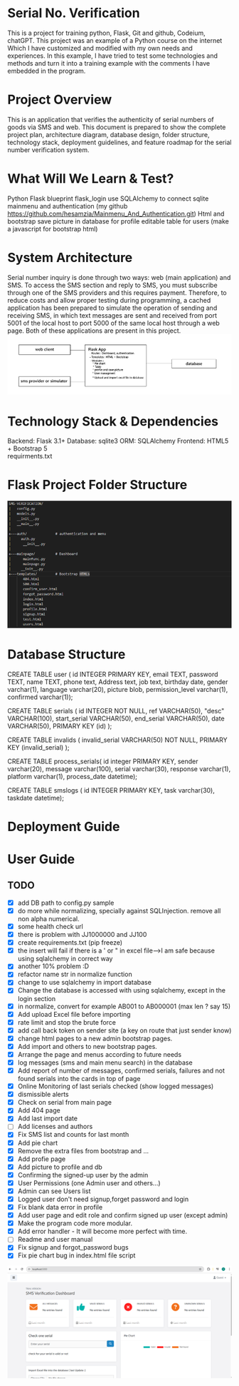 # Serial No. Verification                                                                
This is a project for training python, Flask, Git and github, Codeium, chatGPT.
This project was an example of a Python course on the internet Which I have customized and modified with my own needs and experiences.
In this example, I have tried to test some technologies and methods and turn it into a training example with the comments I have embedded in the program.

# Project Overview  
This is an application that verifies the authenticity of serial numbers of goods via SMS and web. This document is prepared to show the complete project plan, architecture diagram, database design, folder structure, technology stack, deployment guidelines, and feature roadmap for the serial number verification system.

# What Will We Learn & Test?
Python
Flask 
blueprint
flask_login
use SQLAlchemy to connect sqlite
mainmenu and authentication (my github https://github.com/hesamzia/Mainmenu_And_Authentication.git)
Html and bootstrap
save picture in database for profile
editable table for users (make a javascript for bootstrap html)

# System Architecture
Serial number inquiry is done through two ways: web (main application) and SMS. To access the SMS section and reply to SMS, you must subscribe through one of the SMS providers and this requires payment. Therefore, to reduce costs and allow proper testing during programming, a cached application has been prepared to simulate the operation of sending and receiving SMS, in which text messages are sent and received from port 5001 of the local host to port 5000 of the same local host through a web page. Both of these applications are present in this project.
![main page not logged in](img/Architecture.raw?raw=true)

# Technology Stack & Dependencies
Backend: Flask 3.1+
Database: sqlite3
ORM: SQLAlchemy
Frontend: HTML5 + Bootstrap 5  
requirments.txt 

# Flask Project Folder Structure
![main page not logged in](img/ProjectFolder.raw?raw=true)

# Database Structure
CREATE TABLE user (
        id INTEGER PRIMARY KEY, 
        email TEXT, password TEXT, 
        name TEXT, 
        phone text, 
        Address text, 
        job text, 
        birthday date, 
        gender varchar(1), 
        language varchar(20), 
        picture blob, 
        permission_level varchar(1), 
        confirmed varchar(1));

CREATE TABLE serials (
        id INTEGER NOT NULL,
        ref VARCHAR(50),
        "desc" VARCHAR(100),
        start_serial VARCHAR(50),
        end_serial VARCHAR(50),
        date VARCHAR(50),
        PRIMARY KEY (id)
);

CREATE TABLE invalids (
        invalid_serial VARCHAR(50) NOT NULL,
        PRIMARY KEY (invalid_serial)
);

CREATE TABLE process_serials(
        id integer PRIMARY KEY, 
        sender varchar(20), 
        message varchar(100), 
        serial varchar(30), 
        response varchar(1), 
        platform varchar(1), 
        process_date datetime);

CREATE TABLE smslogs (
        id INTEGER PRIMARY KEY, 
        task varchar(30), 
        taskdate datetime);

# Deployment Guide


# User Guide



## TODO
- [X] add DB path to config.py sample
- [X] do more while normalizing, specially against SQLInjection. remove all non alpha numerical.
- [X] some health check url
- [X] there is problem with JJ1000000 and JJ100
- [X] create requirements.txt (pip freeze)
- [X] the insert will fail if there is a ' or " in excel file-->I am safe because using sqlalchemy in correct way
- [X] another 10% problem :D
- [X] refactor name str in normalize function
- [X] change to use sqlalchemy in import database
- [X] Change the database is accessed with using sqlalchemy, except in the login section
- [X] in normalize, convert for example AB001 to AB000001 (max len ? say 15)
- [X] Add upload Excel file before importing
- [X] rate limit and stop the brute force
- [X] add call back token on sender site (a key on route that just sender know)
- [X] change html pages to a new admin bootstrap pages.
- [X] Add import and others to new bootstrap pages.
- [X] Arrange the page and menus according to future needs
- [X] log messages (sms and main menu search) in the database
- [X] Add report of number of messages, confirmed serials, failures and not found serials into the cards in top of page
- [X] Online Monitoring of last serials checked (show logged messages)
- [X] dismissible alerts
- [X] Check on serial from main page
- [X] Add 404 page
- [X] Add last import date
- [ ] Add licenses and authors
- [X] Fix SMS list and counts for last month
- [X] Add pie chart
- [X] Remove the extra files from bootstrap and ...
- [X] Add profie page
- [X] Add picture to profile and db
- [X] Confirming the signed-up user by the admin
- [X] User Permissions (one Admin user and others...)
- [X] Admin can see Users list
- [X] Logged user don't need signup,forget password and login
- [X] Fix blank data error in profile
- [X] Add user page and edit role and confirm signed up user (except admin)
- [X] Make the program code more modular.
- [X] Add error handler - It will become more perfect with time. 
- [ ] Readme and user manual
- [X] Fix signup and forgot_password bugs
- [X] Fix pie chart bug in index.html file script
      
![main page not logged in](img/mainpage_1756834563.raw?raw=true)








